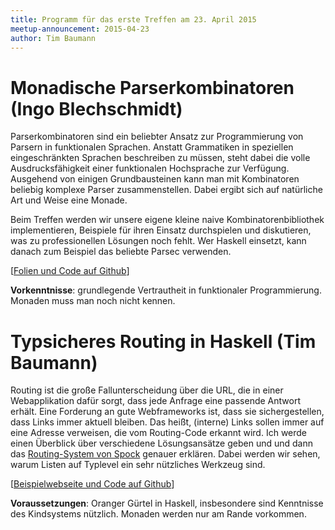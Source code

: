```yaml
---
title: Programm für das erste Treffen am 23. April 2015
meetup-announcement: 2015-04-23
author: Tim Baumann
---
```


# Monadische Parserkombinatoren (Ingo Blechschmidt)

<div class="abstract">
  Parserkombinatoren sind ein beliebter Ansatz zur
  Programmierung von Parsern in funktionalen Sprachen. Anstatt
  Grammatiken in speziellen eingeschränkten Sprachen beschreiben zu
  müssen, steht dabei die volle Ausdrucksfähigkeit einer funktionalen
  Hochsprache zur Verfügung. Ausgehend von einigen Grundbausteinen
  kann man mit Kombinatoren beliebig komplexe Parser zusammenstellen.
  Dabei ergibt sich auf natürliche Art und Weise eine Monade.

  Beim Treffen werden wir unsere eigene kleine naive
  Kombinatorenbibliothek implementieren, Beispiele für ihren Einsatz
  durchspielen und diskutieren, was zu professionellen Lösungen
  noch fehlt. Wer Haskell einsetzt, kann danach zum Beispiel das
  beliebte Parsec verwenden.

  <p class="materials">
  [<a href="https://github.com/iblech/vortrag-haskell">Folien und Code auf Github</a>]
  </p>

  **Vorkenntnisse**: grundlegende Vertrautheit in funktionaler
    Programmierung. Monaden muss man noch nicht kennen.
</div>


# Typsicheres Routing in Haskell (Tim Baumann)

<div class="abstract">
  Routing ist die große Fallunterscheidung über die URL, die in einer Webapplikation dafür sorgt, dass jede Anfrage eine passende Antwort erhält. Eine Forderung an gute Webframeworks ist, dass sie sichergestellen, dass Links immer aktuell bleiben. Das heißt, (interne) Links sollen immer auf eine Adresse verweisen, die vom Routing-Code erkannt wird. Ich werde einen Überblick über verschiedene Lösungsansätze geben und und dann das <a href="http://www.spock.li/2015/04/19/type-safe_routing.html">Routing-System von Spock</a> genauer erklären. Dabei werden wir sehen, warum Listen auf Typlevel ein sehr nützliches Werkzeug sind.

  <p class="materials">
  [<a href="https://github.com/timjb/reroute-talk">Beispielwebseite und Code auf Github</a>]
  </p>

  **Voraussetzungen**: Oranger Gürtel in Haskell, insbesondere sind Kenntnisse des Kindsystems nützlich. Monaden werden nur am Rande vorkommen.
</div>
